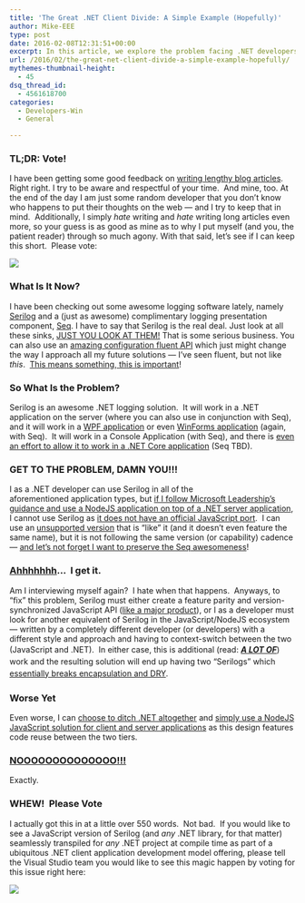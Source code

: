 ```yaml
---
title: 'The Great .NET Client Divide: A Simple Example (Hopefully)'
author: Mike-EEE
type: post
date: 2016-02-08T12:31:51+00:00
excerpt: In this article, we explore the problem facing .NET developers who wish to host their applications in the web.
url: /2016/02/the-great-net-client-divide-a-simple-example-hopefully/
mythemes-thumbnail-height:
  - 45
dsq_thread_id:
  - 4561618700
categories:
  - Developers-Win
  - General

---
```

### TL;DR: Vote!

I have been getting some good feedback on <a href="/series/bridge-to-dotnet-ubiquity/" target="_blank">writing lengthy blog articles</a>. Right right. I try to be aware and respectful of your time.  And mine, too. At the end of the day I am just some random developer that you don&#8217;t know who happens to put their thoughts on the web &#8212; and I try to keep that in mind.  Additionally, I simply _hate_ writing and _hate_ writing long articles even more, so your guess is as good as mine as to why I put myself (and you, the patient reader) through so much agony. With that said, let&#8217;s see if I can keep this short.  Please vote:

<div class="push-button-container"><div class="push-button">
</div><a class="w-inline-block top-lighting" href="http://visualstudio.uservoice.com/forums/121579-visual-studio/suggestions/10027638-create-a-ubiquitous-net-client-application-develo" target="_blank"><div class="glass-insert" data-ix="blink" style="transition: opacity 500ms ease-in-out; opacity: 0;"></div><img class="push-button-vote-text" src="/images/VoteNow.svg" /></a></div>

### What Is It Now?

I have been checking out some awesome logging software lately, namely <a href="http://serilog.net/" target="_blank">Serilog</a> and a (just as awesome) complimentary logging presentation component, <a href="http://getseq.net/" target="_blank">Seq</a>. I have to say that Serilog is the real deal. Just look at all these sinks, <a href="https://github.com/serilog/serilog/wiki/Provided-Sinks" target="_blank">JUST YOU LOOK AT THEM!</a> That is some serious business. You can also use an <a href="https://github.com/serilog/serilog/wiki/Configuration-Basics" target="_blank">amazing configuration fluent API</a> which just might change the way I approach all my future solutions &#8212; I&#8217;ve seen fluent, but not like _this_.  <a href="https://www.youtube.com/watch?v=EnJk39QSujA" target="_blank">This means something, this is important</a>!

### So What Is the Problem?

Serilog is an awesome .NET logging solution.  It will work in a .NET application on the server (where you can also use in conjunction with Seq), and it will work in a [WPF application][1] or even [WinForms application][2] (again, with Seq).  It will work in a Console Application (with Seq), and there is <a href="http://nblumhardt.com/2016/02/serilog-2-0-progress-update/" target="_blank">even an effort to allow it to work in a .NET Core application</a> (Seq TBD).

### GET TO THE PROBLEM, DAMN YOU!!!

I as a .NET developer can use Serilog in all of the aforementioned application types, but [if I follow Microsoft Leadership&#8217;s guidance and use a NodeJS application on top of a .NET server application][3], I cannot use Serilog as <a href="https://github.com/serilog/serilog/issues/657" target="_blank">it does not have an official JavaScript port</a>.  I can use an [unsupported version][4] that is &#8220;like&#8221; it (and it doesn&#8217;t even feature the same name), but it is not following the same version (or capability) cadence &#8212; <a href="https://github.com/structured-log/structured-log/issues/1" target="_blank">and let&#8217;s not forget I want to preserve the Seq awesomeness</a>!

### <a href="https://youtu.be/GVHPEJoMGsY?t=20s" target="_blank">Ahhhhhhh</a>&#8230;  I get it.

Am I interviewing myself again?  I hate when that happens.  Anyways, to &#8220;fix&#8221; this problem, Serilog must either create a feature parity and version-synchronized JavaScript API (<a href="http://reactivex.io/" target="_blank">like a major product</a>), or I as a developer must look for another equivalent of Serilog in the JavaScript/NodeJS ecosystem &#8212; written by a completely different developer (or developers) with a different style and approach and having to context-switch between the two (JavaScript and .NET).  <span style="line-height: 1.5;">In either case, this is additional (read: <span style="text-decoration: underline;"><em><strong>A LOT OF</strong></em></span>) work and the resulting solution will end up having two &#8220;Serilogs&#8221; which </span><a style="line-height: 1.5;" href="/2015/10/the-broken-burned-bridge/">essentially breaks encapsulation and DRY</a><span style="line-height: 1.5;">.</span>

### Worse Yet

Even worse, I can [choose to ditch .NET altogether][5] and [simply use a NodeJS JavaScript solution for client and server applications][6] as this design features code reuse between the two tiers.

### <a href="http://www.nooooooooooooooo.com/" target="_blank">NOOOOOOOOOOOOOO!!!</a>

Exactly.

### WHEW!  Please Vote

I actually got this in at a little over 550 words.  Not bad.  If you would like to see a JavaScript version of Serilog (and _any_ .NET library, for that matter) seamlessly transpiled for _any_ .NET project at compile time as part of a ubiquitous .NET client application development model offering, please tell the Visual Studio team you would like to see this magic happen by voting for this issue right here:

<div class="push-button-container"><div class="push-button">
</div><a class="w-inline-block top-lighting" href="http://visualstudio.uservoice.com/forums/121579-visual-studio/suggestions/10027638-create-a-ubiquitous-net-client-application-develo" target="_blank"><div class="glass-insert" data-ix="blink" style="transition: opacity 500ms ease-in-out; opacity: 0;"></div><img class="push-button-vote-text" src="/images/VoteNow.svg" /></a></div>

 [1]: /2015/10/existing-net-client-application-models/#windows-presentation-foundation
 [2]: /2015/10/existing-net-client-application-models/#windows-forms
 [3]: /2015/12/is-net-in-trouble-belated-thoughts-from-connect-2015/
 [4]: https://github.com/structured-log/structured-log
 [5]: /2015/10/the-broken-burned-bridge/#dangerous-directive
 [6]: /2015/12/is-net-in-trouble-belated-thoughts-from-connect-2015/#flocking-to-nodejs